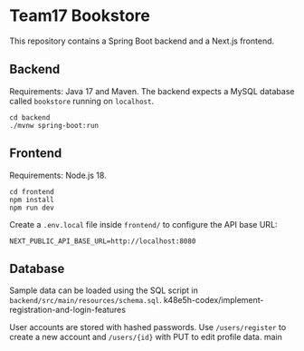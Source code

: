 # Team17 Bookstore

This repository contains a Spring Boot backend and a Next.js frontend.

## Backend

Requirements: Java 17 and Maven. The backend expects a MySQL database called `bookstore` running on `localhost`.

```
cd backend
./mvnw spring-boot:run
```

## Frontend

Requirements: Node.js 18.

```
cd frontend
npm install
npm run dev
```

Create a `.env.local` file inside `frontend/` to configure the API base URL:

```
NEXT_PUBLIC_API_BASE_URL=http://localhost:8080
```

## Database

Sample data can be loaded using the SQL script in `backend/src/main/resources/schema.sql`.
 k48e5h-codex/implement-registration-and-login-features

User accounts are stored with hashed passwords. Use `/users/register` to create a new account and `/users/{id}` with PUT to edit profile data.
main
